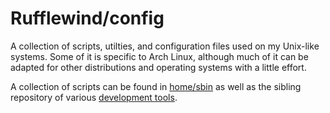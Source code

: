 Rufflewind/config
=================

A collection of scripts, utilties, and configuration files used on my
Unix-like systems.  Some of it is specific to Arch Linux, although much of it
can be adapted for other distributions and operating systems with a little
effort.

A collection of scripts can be found in [home/sbin](home/sbin) as well as the
sibling repository of various
[development tools](https://github.com/Rufflewind/devutils).
